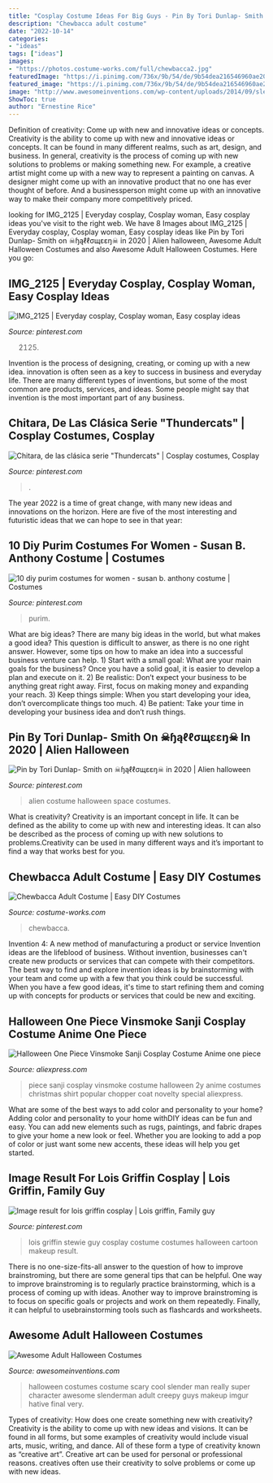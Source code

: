 ```yaml
---
title: "Cosplay Costume Ideas For Big Guys - Pin By Tori Dunlap- Smith On ☠ɧąℓℓσщεεŋ☠ In 2020"
description: "Chewbacca adult costume"
date: "2022-10-14"
categories:
- "ideas"
tags: ["ideas"]
images:
- "https://photos.costume-works.com/full/chewbacca2.jpg"
featuredImage: "https://i.pinimg.com/736x/9b/54/de/9b54dea216546960ae2033752bbc3734.jpg"
featured_image: "https://i.pinimg.com/736x/9b/54/de/9b54dea216546960ae2033752bbc3734.jpg"
image: "http://www.awesomeinventions.com/wp-content/uploads/2014/09/slender-man-costume.jpg"
ShowToc: true
author: "Ernestine Rice"
---
```



Definition of creativity: Come up with new and innovative ideas or concepts.
Creativity is the ability to come up with new and innovative ideas or concepts. It can be found in many different realms, such as art, design, and business. In general, creativity is the process of coming up with new solutions to problems or making something new. For example, a creative artist might come up with a new way to represent a painting on canvas. A designer might come up with an innovative product that no one has ever thought of before. And a businessperson might come up with an innovative way to make their company more competitively priced.

	

		
looking for IMG_2125 | Everyday cosplay, Cosplay woman, Easy cosplay ideas you've visit to the right web. We have 8 Images about IMG_2125 | Everyday cosplay, Cosplay woman, Easy cosplay ideas like Pin by Tori Dunlap- Smith on ☠ɧąℓℓσщεεŋ☠ in 2020 | Alien halloween, Awesome Adult Halloween Costumes and also Awesome Adult Halloween Costumes. Here you go:
		
    
## IMG_2125 | Everyday Cosplay, Cosplay Woman, Easy Cosplay Ideas

<img loading=lazy src="https://i.pinimg.com/736x/75/1a/21/751a2144afcb1ec2d766c6d4a65a567f.jpg" onerror="this.onerror=null;this.src='https://tse4.mm.bing.net/th?id=OIP.gNLiigEe0dHmP1K9zU0ZAQHaLH&amp;pid=15.1';" alt="IMG_2125 | Everyday cosplay, Cosplay woman, Easy cosplay ideas">

_Source: pinterest.com_

>2125. 

	

Invention is the process of designing, creating, or coming up with a new idea. innovation is often seen as a key to success in business and everyday life. There are many different types of inventions, but some of the most common are products, services, and ideas. Some people might say that invention is the most important part of any business.

    
## Chitara, De Las Clásica Serie &quot;Thundercats&quot; | Cosplay Costumes, Cosplay

<img loading=lazy src="https://i.pinimg.com/736x/9b/54/de/9b54dea216546960ae2033752bbc3734.jpg" onerror="this.onerror=null;this.src='https://tse1.mm.bing.net/th?id=OIP.xWtkiTQSZ3NK_HenUmsflgHaJ3&amp;pid=15.1';" alt="Chitara, de las clásica serie &quot;Thundercats&quot; | Cosplay costumes, Cosplay">

_Source: pinterest.com_

>. 

	

The year 2022 is a time of great change, with many new ideas and innovations on the horizon. Here are five of the most interesting and futuristic ideas that we can hope to see in that year:

    
## 10 Diy Purim Costumes For Women - Susan B. Anthony Costume | Costumes

<img loading=lazy src="https://i.pinimg.com/736x/82/b1/f1/82b1f1861ca187e9323e9a25eeab9c2b.jpg" onerror="this.onerror=null;this.src='https://tse2.mm.bing.net/th?id=OIP.539OQrwPSOOO84cTOEf1ugHaLG&amp;pid=15.1';" alt="10 diy purim costumes for women - susan b. anthony costume | Costumes">

_Source: pinterest.com_

>purim. 

	

What are big ideas?
There are many big ideas in the world, but what makes a good idea? This question is difficult to answer, as there is no one right answer. However, some tips on how to make an idea into a successful business venture can help. 1) Start with a small goal: What are your main goals for the business? Once you have a solid goal, it is easier to develop a plan and execute on it. 2) Be realistic: Don’t expect your business to be anything great right away. First, focus on making money and expanding your reach. 3) Keep things simple: When you start developing your idea, don’t overcomplicate things too much. 4) Be patient: Take your time in developing your business idea and don’t rush things.

    
## Pin By Tori Dunlap- Smith On ☠ɧąℓℓσщεεŋ☠ In 2020 | Alien Halloween

<img loading=lazy src="https://i.pinimg.com/736x/19/d1/9b/19d19bfdce0f507867d82111a177f318.jpg" onerror="this.onerror=null;this.src='https://tse1.mm.bing.net/th?id=OIP.ZCCJVsAMNhpuYpT5Tt4L8gHaI5&amp;pid=15.1';" alt="Pin by Tori Dunlap- Smith on ☠ɧąℓℓσщεεŋ☠ in 2020 | Alien halloween">

_Source: pinterest.com_

>alien costume halloween space costumes. 

	

What is creativity?
Creativity is an important concept in life. It can be defined as the ability to come up with new and interesting ideas. It can also be described as the process of coming up with new solutions to problems.Creativity can be used in many different ways and it’s important to find a way that works best for you.

    
## Chewbacca Adult Costume | Easy DIY Costumes

<img loading=lazy src="https://photos.costume-works.com/full/chewbacca2.jpg" onerror="this.onerror=null;this.src='https://tse3.mm.bing.net/th?id=OIP._IgUb1-EDDc5Z3U41F2gswHaNE&amp;pid=15.1';" alt="Chewbacca Adult Costume | Easy DIY Costumes">

_Source: costume-works.com_

>chewbacca. 

	

Invention 4: A new method of manufacturing a product or service
Invention ideas are the lifeblood of business. Without invention, businesses can't create new products or services that can compete with their competitors. The best way to find and explore invention ideas is by brainstorming with your team and come up with a few that you think could be successful. When you have a few good ideas, it's time to start refining them and coming up with concepts for products or services that could be new and exciting.

    
## Halloween One Piece Vinsmoke Sanji Cosplay Costume Anime One Piece

<img loading=lazy src="https://ae01.alicdn.com/kf/HTB1hvoTinlYBeNjSszcq6zwhFXaa/Halloween-One-Piece-Vinsmoke-Sanji-Cosplay-Costume-Anime-one-piece-Chopper-Cosplay-full-set-coat-shirt.jpg" onerror="this.onerror=null;this.src='https://tse3.mm.bing.net/th?id=OIP.IIQ3C6J66SA-OPKXl-0krQHaLK&amp;pid=15.1';" alt="Halloween One Piece Vinsmoke Sanji Cosplay Costume Anime one piece">

_Source: aliexpress.com_

>piece sanji cosplay vinsmoke costume halloween 2y anime costumes christmas shirt popular chopper coat novelty special aliexpress. 

	

What are some of the best ways to add color and personality to your home?
Adding color and personality to your home withDIY ideas can be fun and easy. You can add new elements such as rugs, paintings, and fabric drapes to give your home a new look or feel. Whether you are looking to add a pop of color or just want some new accents, these ideas will help you get started.

    
## Image Result For Lois Griffin Cosplay | Lois Griffin, Family Guy

<img loading=lazy src="https://i.pinimg.com/736x/91/3e/f5/913ef55aea6ba63f2d5b36ed0e5549e9--lois-griffin-stewie-griffin.jpg" onerror="this.onerror=null;this.src='https://tse1.mm.bing.net/th?id=OIP.N7WqnKxmd0ozHz3FW80GlgAAAA&amp;pid=15.1';" alt="Image result for lois griffin cosplay | Lois griffin, Family guy">

_Source: pinterest.com_

>lois griffin stewie guy cosplay costume costumes halloween cartoon makeup result. 

	

There is no one-size-fits-all answer to the question of how to improve brainstroming, but there are some general tips that can be helpful. One way to improve brainstroming is to regularly practice brainstorming, which is a process of coming up with ideas. Another way to improve brainstroming is to focus on specific goals or projects and work on them repeatedly. Finally, it can helpful to usebrainstorming tools such as flashcards and worksheets.

    
## Awesome Adult Halloween Costumes

<img loading=lazy src="http://www.awesomeinventions.com/wp-content/uploads/2014/09/slender-man-costume.jpg" onerror="this.onerror=null;this.src='https://tse3.mm.bing.net/th?id=OIP.SZXYSyl3j8QE_KR_51WnmQHaLG&amp;pid=15.1';" alt="Awesome Adult Halloween Costumes">

_Source: awesomeinventions.com_

>halloween costumes costume scary cool slender man really super character awesome slenderman adult creepy guys makeup imgur hative final very. 

	

Types of creativity: How does one create something new with creativity?
Creativity is the ability to come up with new ideas and visions. It can be found in all forms, but some examples of creativity would include visual arts, music, writing, and dance. All of these form a type of creativity known as “creative art”. Creative art can be used for personal or professional reasons. creatives often use their creativity to solve problems or come up with new ideas.

